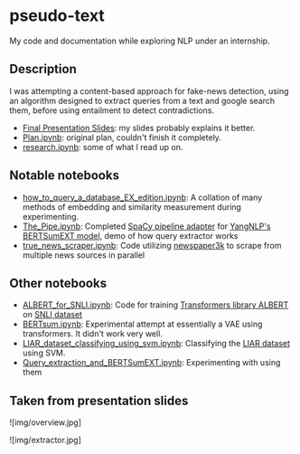 # pseudo-text

My code and documentation while exploring NLP under an internship.

## Description

I was attempting a content-based approach for fake-news detection, using an algorithm designed to extract queries from a text and google search them, before using entailment to detect contradictions.

- [Final Presentation Slides](https://docs.google.com/presentation/d/1sQhYRWtfti5F14P6gyEYhAKyrRIYWjMRG3lKo0jkGoE/edit?usp=sharing): my slides probably explains it better.
- [Plan.ipynb](Plan.ipynb): original plan, couldn't finish it completely.
- [research.ipynb](research.ipynb): some of what I read up on.

## Notable notebooks

- [how_to_query_a_database_EX_edition.ipynb](how_to_query_a_database_EX_edition.ipynb): A collation of many methods of embedding and similarity measurement during experimenting.
- [The_Pipe.ipynb](The_Pipe.ipynb): Completed [SpaCy pipeline adapter](https://spacy.io/usage/processing-pipelines) for [YangNLP's BERTSumEXT model](https://github.com/nlpyang/PreSumm), demo of how query extractor works
- [true_news_scraper.ipynb](true_news_scraper.ipynb): Code utilizing [newspaper3k](https://newspaper.readthedocs.io/en/latest/) to scrape from multiple news sources in parallel

## Other notebooks

- [ALBERT_for_SNLI.ipynb](ALBERT_for_SNLI.ipynb): Code for training [Transformers library ALBERT](https://huggingface.co/transformers/) on [SNLI dataset](https://nlp.stanford.edu/projects/snli/)
- [BERTsum.ipynb](BERTsum.ipynb): Experimental attempt at essentially a VAE using transformers. It didn't work very well.
- [LIAR_dataset_classifying_using_svm.ipynb](LIAR_dataset_classifying_using_svm.ipynb): Classifying the [LIAR dataset](https://www.aclweb.org/anthology/P17-2067/) using SVM.
- [Query_extraction_and_BERTSumEXT.ipynb](Query_extraction_and_BERTSumEXT.ipynb): Experimenting with using them

## Taken from presentation slides

![img/overview.jpg]

![img/extractor.jpg]
